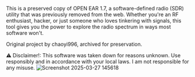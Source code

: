 This is a preserved copy of OPEN EAR 1.7, a software-defined radio (SDR) utility that was previously removed from the web. 
Whether you're an RF enthusiast, hacker, or just someone who loves tinkering with signals, this tool gives you the power to explore the radio spectrum in ways most software won't.

Original project by chaoyi996, archived for preservation.

⚠ Disclaimer!:
This software was taken down for reasons unknown. Use responsibly and in accordance with your local laws. I am not responsible for any misuse.
![Screenshot 2025-03-27 145618](https://github.com/user-attachments/assets/4e6a378a-f690-4eb4-8d47-d121cb420756)
